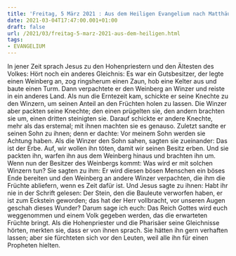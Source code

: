 ```yaml
---
title: 'Freitag, 5 März 2021 : Aus dem Heiligen Evangelium nach Matthäus - Mt 21,33-43.45-46.'
date: 2021-03-04T17:47:00.001+01:00
draft: false
url: /2021/03/freitag-5-marz-2021-aus-dem-heiligen.html
tags: 
- EVANGELIUM
---
```


In jener Zeit sprach Jesus zu den Hohenpriestern und den Ältesten des Volkes: Hört noch ein anderes Gleichnis: Es war ein Gutsbesitzer, der legte einen Weinberg an, zog ringsherum einen Zaun, hob eine Kelter aus und baute einen Turm. Dann verpachtete er den Weinberg an Winzer und reiste in ein anderes Land. Als nun die Erntezeit kam, schickte er seine Knechte zu den Winzern, um seinen Anteil an den Früchten holen zu lassen. Die Winzer aber packten seine Knechte; den einen prügelten sie, den andern brachten sie um, einen dritten steinigten sie. Darauf schickte er andere Knechte, mehr als das erstemal; mit ihnen machten sie es genauso. Zuletzt sandte er seinen Sohn zu ihnen; denn er dachte: Vor meinem Sohn werden sie Achtung haben. Als die Winzer den Sohn sahen, sagten sie zueinander: Das ist der Erbe. Auf, wir wollen ihn töten, damit wir seinen Besitz erben. Und sie packten ihn, warfen ihn aus dem Weinberg hinaus und brachten ihn um. Wenn nun der Besitzer des Weinbergs kommt: Was wird er mit solchen Winzern tun? Sie sagten zu ihm: Er wird diesen bösen Menschen ein böses Ende bereiten und den Weinberg an andere Winzer verpachten, die ihm die Früchte abliefern, wenn es Zeit dafür ist. Und Jesus sagte zu ihnen: Habt ihr nie in der Schrift gelesen: Der Stein, den die Bauleute verworfen haben, er ist zum Eckstein geworden; das hat der Herr vollbracht, vor unseren Augen geschah dieses Wunder? Darum sage ich euch: Das Reich Gottes wird euch weggenommen und einem Volk gegeben werden, das die erwarteten Früchte bringt. Als die Hohenpriester und die Pharisäer seine Gleichnisse hörten, merkten sie, dass er von ihnen sprach. Sie hätten ihn gern verhaften lassen; aber sie fürchteten sich vor den Leuten, weil alle ihn für einen Propheten hielten.
